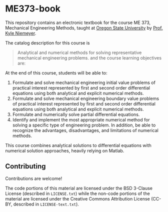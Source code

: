 # ME373-book

This repository contains an electronic textbook for the course ME 373, Mechanical Engineering Methods, taught at [Oregon State University](https://oregonstate.edu) by [Prof. Kyle Niemeyer](https://mime.oregonstate.edu/people/kyle-niemeyer).

The catalog description for this course is
> Analytical and numerical methods for solving representative mechanical engineering problems.
and the course learning objectives are:

At the end of this course, students will be able to:

1. Formulate and solve mechanical engineering initial value problems of practical interest represented by first and second order differential equations using both analytical and explicit numerical methods.
2. Formulate and solve mechanical engineering boundary value problems of practical interest represented by first and second order differential equations using both analytical and explicit numerical methods.
3. Formulate and numerically solve partial differential equations.
4. Identify and implement the most appropriate numerical method for solving a specific type of engineering problem. In addition, be able to recognize the advantages, disadvantages, and limitations of numerical methods.

This course combines analytical solutions to differential equations with numerical solution approaches, heavily relying on Matlab.

## Contributing

Contributions are welcome! 

The code portions of this material are licensed under the BSD 3-Clause License (described in `LICENSE.txt`) while the non-code portions of the material are licensed under the Creative Commons Attribution License (CC-BY, described in `LICENSE-text.txt`).
